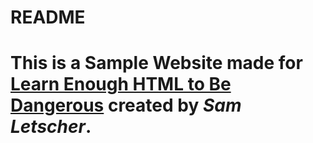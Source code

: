 <h1>README<h1>

This is a <strong>Sample Website</strong> made for <a href="learnenough.com">Learn Enough HTML to Be Dangerous</a> created by <em>Sam Letscher</em>.
